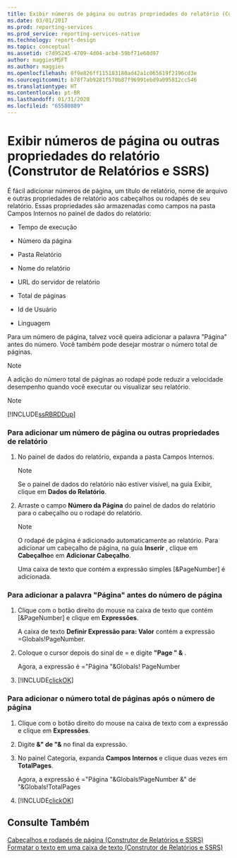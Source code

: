 ```yaml
---
title: Exibir números de página ou outras propriedades do relatório (Construtor de Relatórios e SSRS) | Microsoft Docs
ms.date: 03/01/2017
ms.prod: reporting-services
ms.prod_service: reporting-services-native
ms.technology: report-design
ms.topic: conceptual
ms.assetid: c7d95245-4709-4d04-acb4-59bf71e60d97
author: maggiesMSFT
ms.author: maggies
ms.openlocfilehash: 0f9e826ff115183180ad42a1c065619f2196cd3e
ms.sourcegitcommit: b78f7ab9281f570b87f96991ebd9a095812cc546
ms.translationtype: HT
ms.contentlocale: pt-BR
ms.lasthandoff: 01/31/2020
ms.locfileid: "65580889"
---
```

# <a name="display-page-numbers-or-other-report-properties-report-builder-and-ssrs"></a>Exibir números de página ou outras propriedades do relatório (Construtor de Relatórios e SSRS)
  É fácil adicionar números de página, um título de relatório, nome de arquivo e outras propriedades de relatório aos cabeçalhos ou rodapés de seu relatório. Essas propriedades são armazenadas como campos na pasta Campos Internos no painel de dados do relatório:  
  
-   Tempo de execução  
  
-   Número da página  
  
-   Pasta Relatório  
  
-   Nome do relatório  
  
-   URL do servidor de relatório  
  
-   Total de páginas  
  
-   Id de Usuário  
  
-   Linguagem  
  
 Para um número de página, talvez você queira adicionar a palavra "Página" antes do número. Você também pode desejar mostrar o número total de páginas.  
  
> [!NOTE]  
>  A adição do número total de páginas ao rodapé pode reduzir a velocidade desempenho quando você executar ou visualizar seu relatório.  
  
> [!NOTE]  
>  [!INCLUDE[ssRBRDDup](../../includes/ssrbrddup-md.md)]  
  
### <a name="to-add-a-page-number-or-other-report-properties"></a>Para adicionar um número de página ou outras propriedades de relatório  
  
1.  No painel de dados do relatório, expanda a pasta Campos Internos.  
  
    > [!NOTE]  
    >  Se o painel de dados do relatório não estiver visível, na guia Exibir, clique em **Dados do Relatório**.  
  
2.  Arraste o campo **Número da Página** do painel de dados do relatório para o cabeçalho ou o rodapé do relatório.  
  
    > [!NOTE]  
    >  O rodapé de página é adicionado automaticamente ao relatório. Para adicionar um cabeçalho de página, na guia **Inserir** , clique em **Cabeçalho**e em **Adicionar Cabeçalho**.  
    >   
    >  Uma caixa de texto que contém a expressão simples [&PageNumber] é adicionada.  
  
### <a name="to-add-the-word-page-before-the-page-number"></a>Para adicionar a palavra "Página" antes do número de página  
  
1.  Clique com o botão direito do mouse na caixa de texto que contém [&PageNumber] e clique em **Expressões**.  
  
     A caixa de texto **Definir Expressão para: Valor** contém a expressão =Globals!PageNumber.  
  
2.  Coloque o cursor depois do sinal de = e digite **"Page " &** .  
  
     Agora, a expressão é ="Página "&Globals! PageNumber  
  
3.  [!INCLUDE[clickOK](../../includes/clickok-md.md)]  
  
### <a name="to-add-total-number-of-pages-after-the-page-number"></a>Para adicionar o número total de páginas após o número de página  
  
1.  Clique com o botão direito do mouse na caixa de texto com a expressão e clique em **Expressões**.  
  
2.  Digite **&" de "&** no final da expressão.  
  
3.  No painel Categoria, expanda **Campos Internos** e clique duas vezes em **TotalPages**.  
  
     Agora, a expressão é ="Página "&Globals!PageNumber &" de "&Globals!TotalPages  
  
4.  [!INCLUDE[clickOK](../../includes/clickok-md.md)]  
  
## <a name="see-also"></a>Consulte Também  
 [Cabeçalhos e rodapés de página &#40;Construtor de Relatórios e SSRS&#41;](../../reporting-services/report-design/page-headers-and-footers-report-builder-and-ssrs.md)   
 [Formatar o texto em uma caixa de texto &#40;Construtor de Relatórios e SSRS&#41;](../../reporting-services/report-design/format-text-in-a-text-box-report-builder-and-ssrs.md)  
  
  
